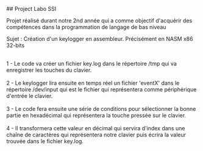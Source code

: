 ## Project Labo SSI

Projet réalisé durant notre 2nd année qui a comme objectif d'acquérir des compétences dans la programmation de langage de bas niveau

Sujet : Création d'un keylogger en assembleur. Précisément en NASM x86 32-bits

\
 1 - Le code va créer un fichier key.log dans le répertoire /tmp qui va  enregistrer les touches du clavier. \
 \
 2 - Le keylogger lira ensuite en temps réel un fichier 'eventX' dans le répertoire /dev/input qui est le fichier qui représentera comme périphérique d'entrée le clavier. \
 \
 3 - Le code fera ensuite une série de conditions pour sélectionner la bonne partie en hexadécimal qui représentera la touche pressée sur le clavier. \
 \
 4 - Il transformera cette valeur en décimal qui servira d'index dans une chaîne de caractères qui représentera notre clavier puis écrira la valeur trouvée dans le fichier key.log.